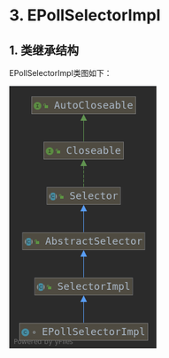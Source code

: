 # 3. EPollSelectorImpl

## 1. 类继承结构

EPollSelectorImpl类图如下：

![EPollSelectorImpl类图](./images/EPollSelectorImpl类图.png)
